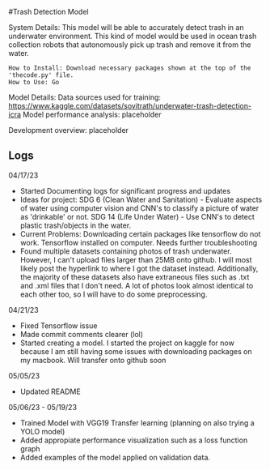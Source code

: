 #Trash Detection Model

System Details:
    This model will be able to accurately detect trash in an underwater environment. This kind of model would be used in ocean trash collection robots that     autonomously pick up trash and remove it from the water. 
    
    How to Install: Download necessary packages shown at the top of the 'thecode.py' file. 
    How to Use: Go 
    
 Model Details:
    Data sources used for training: https://www.kaggle.com/datasets/sovitrath/underwater-trash-detection-icra
    Model performance analysis: placeholder
    
 Development overview:
    placeholder


##  Logs

04/17/23
- Started Documenting logs for significant progress and updates
- Ideas for project: 
    SDG 6 (Clean Water and Sanitation) - Evaluate aspects of water using computer vision and CNN's to classify a picture of water as 'drinkable' or not.
    SDG 14 (Life Under Water) - Use CNN's to detect plastic trash/objects in the water.
- Current Problems:
    Downloading certain packages like tensorflow do not work. Tensorflow installed on computer. Needs further troubleshooting
- Found multiple datasets containing photos of trash underwater. However, I can't upload files larger than 25MB onto github. I will most likely post the hyperlink to where I got the dataset instead. Additionally, the majority of these datasets also have extraneous files such as .txt and .xml files that I don't need. A lot of photos look almost identical to each other too, so I will have to do some preprocessing.

04/21/23
- Fixed Tensorflow issue
- Made commit comments clearer (lol)
- Started creating a model. I started the project on kaggle for now because I am still having some issues with downloading packages on my macbook. Will transfer onto github soon

05/05/23
- Updated README

05/06/23 - 05/19/23
- Trained Model with VGG19 Transfer learning (planning on also trying a YOLO model)
- Added appropiate performance visualization such as a loss function graph
- Added examples of the model applied on validation data.